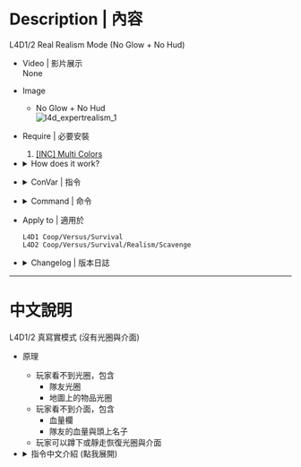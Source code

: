 # Description | 內容
L4D1/2 Real Realism Mode (No Glow + No Hud)

* Video | 影片展示
<br/>None

* Image
	* No Glow + No Hud
	<br/>![l4d_expertrealism_1](image/l4d_expertrealism_1.gif)

* Require | 必要安裝
	1. [[INC] Multi Colors](https://github.com/fbef0102/L4D1_2-Plugins/releases/tag/Multi-Colors)

* <details><summary>How does it work?</summary>

	* You can't see the arua
		* Colors of player body
		* Colors of item
	* You can't see the hud
		* Health bar
		* Teammate Health bar
	* You can Walk or Crouch to restore hud and arua temporarily
</details>

* <details><summary>ConVar | 指令</summary>

	* cfg/sourcemod/l4d_explosive_cars.cfg
        ```php
		// 0=Plugin off, 1=Plugin on.
		l4d_expertrealism_enable "1"

		// Turns on and off the terror glow highlight effects (Hidden Value Cvar)
		sv_glowenable "1"

		// If 1, Enable Server Glows for survivor team. (0=Hide Glow)
		// Does not work in realism mode
		l4d_survivor_glowenable "0"

		// HUD hidden flag for survivor team. (1=weapon selection, 2=flashlight, 4=all, 8=health, 16=player dead, 32=needssuit, 64=misc, 128=chat, 256=crosshair, 512=vehicle crosshair, 1024=in vehicle)
		l4d_survivor_hidehud "64"
		
		// If 1, Enable HardCore Mode, enable HUD and Glow if survivors hold hardcore_buttons.
		l4d_survivor_hardcore_enable "1"

		// For HardCore Mode, HUD and Glow will show while survivors 1: stay still, 2: Walk(Shift), 4: Crouch(DUCK), 8: Crouch(DUCK) and stay still, add numbers together (0: None).
		l4d_survivor_hardcore_buttons "4"

		// For HardCore Mode, How long to keep the hud and glow enabled after surviors release hardcore_buttons. (0=Instant Disable)
		l4d_survivor_hardcore_keep_time "0.0"

		// For HardCore Mode, How long does it take to enable the hud and glow after surviors hold hardcore_buttons. (0=Instant Enable)
		l4d_survivor_hardcore_wait_time "1.0"

		// For HardCore Mode, changes how message displays. (0: Disable, 1:In chat, 2: In Hint Box, 3: In center text)
		l4d_survivor_hardcore_announce_type "0"
        ```
</details>

* <details><summary>Command | 命令</summary>

	* **Hide one client glow (Admin Flag: ADMFLAG_BAN)**
		```php
		sm_glowoff
		```

	* **Show one client glow (Admin Flag: ADMFLAG_BAN)**
		```php
		sm_glowon
		```

	* **Hide your hud flag (Admin Flag: ADMFLAG_BAN)**
		```php
		sm_hidehud
		sm_hud
		```
</details>

* Apply to | 適用於
    ```
    L4D1 Coop/Versus/Survival
    L4D2 Coop/Versus/Survival/Realism/Scavenge
    ```

* <details><summary>Changelog | 版本日誌</summary>

	* v1.5 (2023-2-28)
		* Request by eviltechno
		* Hide players' name above their head on expert

	* v1.4 (2023-2-27)
		* Request by eviltechno
		* Remake code
		* Control glow and hud flag
		* Enable Hard Core Hud Mode, hide HUD and Glow by default, Hud will show while survivors are in stillness or holding SLOW_WALK(Shift) or holding DUCK
		* Add Cvars

	* v1.0
        * [Original Plugin by th3y](https://forums.alliedmods.net/showthread.php?t=328015)
</details>

- - - -
# 中文說明
L4D1/2 真寫實模式 (沒有光圈與介面)

* 原理
	* 玩家看不到光圈，包含
		* 隊友光圈
		* 地圖上的物品光圈
	* 玩家看不到介面，包含
		* 血量欄
		* 隊友的血量與頭上名子
	* 玩家可以蹲下或靜走恢復光圈與介面

* <details><summary>指令中文介紹 (點我展開)</summary>

	* cfg/sourcemod/l4d_explosive_cars.cfg
        ```php
		// 0=關閉插件, 1=啟動插件
		l4d_expertrealism_enable "1"

		// 為1時，啟動伺服器所有光圈的效果 (這是隱藏的官方指令)
		sv_glowenable "1"

		// 0=倖存者隊伍光圈關閉，1=倖存者隊伍光圈開啟
		// 寫實模式不起作用
		l4d_survivor_glowenable "0"

		// 隱藏介面 1=武器欄, 2=手電筒, 4=全部, 8=血量欄, 16=死亡玩家狀態, 32=needssuit(不會用到), 64=misc(不會用到), 128=聊天室窗, 256=準心, 512=vehicle crosshair(不會用到), 1024=in vehicle(不會用到)
		// 請將想要隱藏的介面，數字相加起來
		l4d_survivor_hidehud "64"
		
		// 為1時，啟動 HardCore模式，倖存者會看不見光圈與介面，必須按下特定的按鈕才會回復恢復光圈與介面
		l4d_survivor_hardcore_enable "1"

		// (HardCore Mode) 倖存者按下特定的按鈕才會回復恢復光圈與介面 1: 站著不動, 2: 靜走 (Shift), 4: 蹲下 (DUCK), 8: 蹲下 (DUCK)且不要動 (0: 關閉這項功能，請將數字相加起來)
		l4d_survivor_hardcore_buttons "4"

		// (HardCore Mode) 倖存者釋放按鈕之後，光圈與介面能維持多久？ (0=瞬間隱藏)
		l4d_survivor_hardcore_keep_time "0.0"

		// (HardCore Mode) 倖存者按下多少秒之後，才會回復恢復光圈與介面 (0=瞬間顯示)
		l4d_survivor_hardcore_wait_time "1.0"

		// (HardCore Mode) 提示該如何顯示. (0: 不提示, 1: 聊天框, 2: 黑底白字框, 3: 螢幕正中間)
		l4d_survivor_hardcore_announce_type "0"
        ```
</details>
